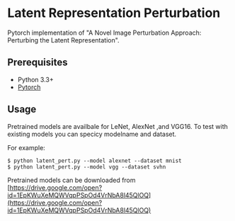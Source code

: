 # Latent Representation Perturbation

Pytorch implementation of "A Novel Image Perturbation Approach: Perturbing
the Latent Representation".

## Prerequisites

- Python 3.3+
- [Pytorch](https://pytorch.org/)

## Usage

Pretrained models are availbale for LeNet, AlexNet ,and VGG16. To test with existing models you can specicy modelname and dataset.

For example:

    $ python latent_pert.py --model alexnet --dataset mnist
    $ python latent_pert.py --model vgg --dataset svhn
Pretrained models can be downloaded from [https://drive.google.com/open?id=1EpKWuXeMQWVqpPSpOd4VrNbA8l45QlOQ](https://drive.google.com/open?id=1EpKWuXeMQWVqpPSpOd4VrNbA8l45QlOQ)
